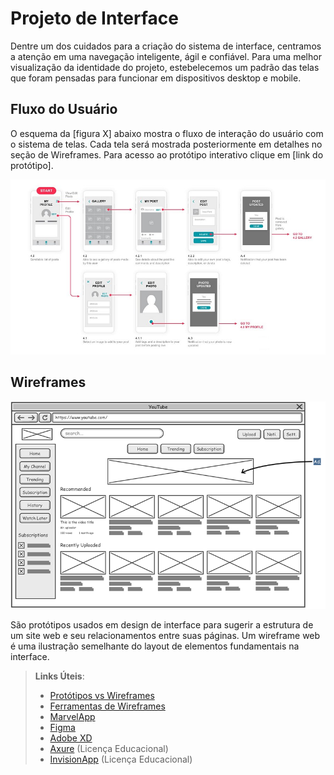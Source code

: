 
# Projeto de Interface

Dentre um dos cuidados para a criação do sistema de interface, centramos a atenção em uma navegação inteligente, ágil e confiável. Para uma melhor visualização da identidade do projeto, estebelecemos um padrão das telas que foram pensadas para funcionar em dispositivos desktop e mobile. 

## Fluxo do Usuário

O esquema da [figura X] abaixo mostra o fluxo de interação do usuário com o sistema de telas. Cada tela será mostrada posteriormente em detalhes no seção de Wireframes. Para acesso ao protótipo interativo clique em [link do protótipo]. 

![Exemplo de UserFlow](img/userflow.jpg)


## Wireframes

![Exemplo de Wireframe](img/wireframe-example.png)

São protótipos usados em design de interface para sugerir a estrutura de um site web e seu relacionamentos entre suas páginas. Um wireframe web é uma ilustração semelhante do layout de elementos fundamentais na interface.
 
> **Links Úteis**:
> - [Protótipos vs Wireframes](https://www.nngroup.com/videos/prototypes-vs-wireframes-ux-projects/)
> - [Ferramentas de Wireframes](https://rockcontent.com/blog/wireframes/)
> - [MarvelApp](https://marvelapp.com/developers/documentation/tutorials/)
> - [Figma](https://www.figma.com/)
> - [Adobe XD](https://www.adobe.com/br/products/xd.html#scroll)
> - [Axure](https://www.axure.com/edu) (Licença Educacional)
> - [InvisionApp](https://www.invisionapp.com/) (Licença Educacional)
